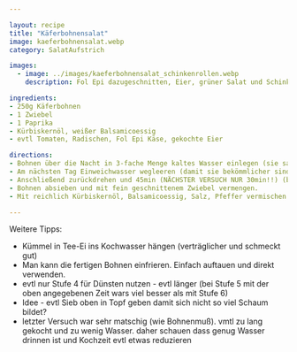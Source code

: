 ```yaml
---

layout: recipe
title: "Käferbohnensalat"
image: kaeferbohnensalat.webp
category: SalatAufstrich

images:
  - image: ../images/kaeferbohnensalat_schinkenrollen.webp
    description: Fol Epi dazugeschnitten, Eier, grüner Salat und Schinkenrollen (Rezept siehe Eiaufstrich)

ingredients:
- 250g Käferbohnen
- 1 Zwiebel
- 1 Paprika
- Kürbiskernöl, weißer Balsamicoessig
- evtl Tomaten, Radischen, Fol Epi Käse, gekochte Eier

directions:
- Bohnen über die Nacht in 3-fache Menge kaltes Wasser einlegen (sie saugen sich voll)
- Am nächsten Tag Einweichwasser wegleeren (damit sie bekömmlicher sind) und in frischem Wasser ca 15min aufkochen. 1/2 Sackerl Natron (3g pro 1l Wasser) dazugeben damit sie bekömmlicher werden und die Farbe behalten.
- Anschließend zurückdrehen und 45min (NÄCHSTER VERSUCH NUR 30min!!) (bei alten Bohnen +30min) bei Stufe 5 halb zugedeckt dünsten. Fertig sind sie wenn sie weich sind. Evtl probieren am Ende der Kochzeit Salz dazuzugeben.
- Bohnen absieben und mit fein geschnittenem Zwiebel vermengen.
- Mit reichlich Kürbiskernöl, Balsamicoessig, Salz, Pfeffer vermischen. Die Bohnen können noch warm sein damit sie sich gut ansaugen.

---
```


Weitere Tipps:
- Kümmel in Tee-Ei ins Kochwasser hängen (verträglicher und schmeckt gut)
- Man kann die fertigen Bohnen einfrieren. Einfach auftauen und direkt verwenden.
- evtl nur Stufe 4 für Dünsten nutzen - evtl länger (bei Stufe 5 mit der oben angegebenen Zeit wars viel besser als mit Stufe 6)
- Idee - evtl Sieb oben in Topf geben damit sich nicht so viel Schaum bildet?
- letzter Versuch war sehr matschig (wie Bohnenmuß). vmtl zu lang gekocht und zu wenig Wasser. daher schauen dass genug Wasser drinnen ist und Kochzeit evtl etwas reduzieren